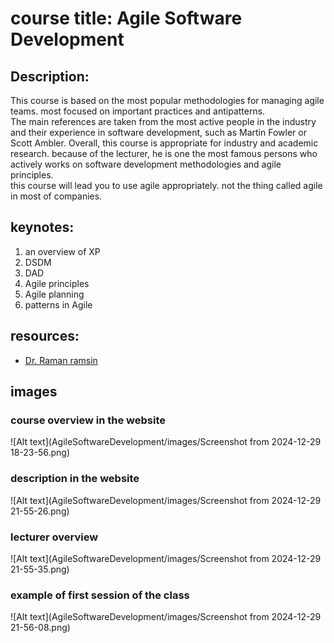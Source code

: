 # course title: Agile Software Development
## Description:
This course is based on the most popular methodologies for managing agile teams. most focused on important practices and antipatterns.<br />
The main references are taken from the most active people in the industry and their experience in software development, such as Martin Fowler or Scott Ambler.
Overall, this course is appropriate for industry and academic research. because of the lecturer, he is one the most famous persons who actively works on software development methodologies and agile principles.<br />
this course will lead you to use agile appropriately. not the thing called agile in most of companies.


## keynotes:
1. an overview of XP
2. DSDM
3. DAD
4. Agile principles
5. Agile planning
6. patterns in Agile

## resources:
- [Dr. Raman ramsin](https://ocw.sharif.ir/course/id/448/)

## images
### course overview in the website
![Alt text](AgileSoftwareDevelopment/images/Screenshot from 2024-12-29 18-23-56.png)

### description in the website
![Alt text](AgileSoftwareDevelopment/images/Screenshot from 2024-12-29 21-55-26.png)

### lecturer overview
![Alt text](AgileSoftwareDevelopment/images/Screenshot from 2024-12-29 21-55-35.png)
### example of first session of the class

![Alt text](AgileSoftwareDevelopment/images/Screenshot from 2024-12-29 21-56-08.png)

